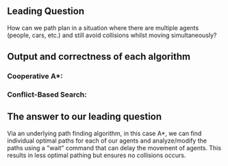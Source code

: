 ## Leading Question

How can we path plan in a situation where there are multiple agents (people, cars, etc.) and still avoid collisions whilst moving simultaneously?

## Output and correctness of each algorithm

### Cooperative A*:

### Conflict-Based Search:

## The answer to our leading question

Via an underlying path finding algorithm, in this case A*, we can find individual optimal paths for each of our agents and analyze/modify the paths using a "wait" command that can delay the movement of agents. This results in less optimal pathing but ensures no collisions occurs. 